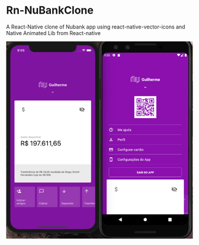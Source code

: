 # Rn-NuBankClone
A React-Native clone of Nubank app using react-native-vector-icons and Native Animated Lib from React-native

![](foto.png)